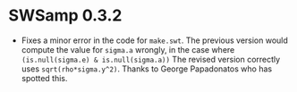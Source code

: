 # SWSamp 0.3.2

* Fixes a minor error in the code for `make.swt`. The previous version would
compute the value for `sigma.a` wrongly, in the case where `(is.null(sigma.e) & is.null(sigma.a))`
The revised version correctly uses `sqrt(rho*sigma.y^2)`. Thanks to George
Papadonatos who has spotted this.
